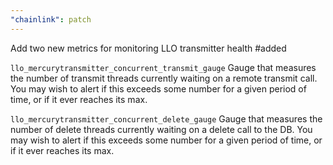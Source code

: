 ```yaml
---
"chainlink": patch
---
```


Add two new metrics for monitoring LLO transmitter health #added

`llo_mercurytransmitter_concurrent_transmit_gauge`
Gauge that measures the number of transmit threads currently waiting on a remote transmit call. You may wish to alert if this exceeds some number for a given period of time, or if it ever reaches its max.

`llo_mercurytransmitter_concurrent_delete_gauge`
Gauge that measures the number of delete threads currently waiting on a delete call to the DB. You may wish to alert if this exceeds some number for a given period of time, or if it ever reaches its max.
